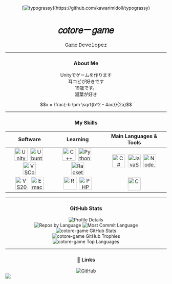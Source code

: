 <div align="center">

[![typograssy](https://typograssy.deno.dev/api?text=Unity%20%E3%81%95%E3%81%84%E3%81%93%E3%81%86!!!)](https://github.com/kawarimidoll/typograssy)

<h1>
  𝑐𝑜𝑡𝑜𝑟𝑒－𝑔𝑎𝑚𝑒
</h1>
<p>
  <strong>𝙶𝚊𝚖𝚎 𝙳𝚎𝚟𝚎𝚕𝚘𝚙𝚎𝚛</strong>
</p>

---

### About Me

Unityでゲームを作ります <br>
耳コピが好きです <br>
19歳です。 <br>
湯葉が好き <br>
```math
x = \frac{-b \pm \sqrt{b^2 - 4ac}}{2a}
```

---

### My Skills

<table align="center" cellpadding="12">
  <thead>
    <tr>
      <th>Software</th>
      <th>Learning</th>
      <th>Main Languages &amp; Tools</th>
    </tr>
  </thead>
  <tbody>
    <tr>
      <td align="center">
        <img src="https://cdn.jsdelivr.net/gh/devicons/devicon/icons/unity/unity-original.svg" alt="Unity" width="40" />&nbsp;
        <img src="https://cdn.jsdelivr.net/gh/devicons/devicon/icons/ubuntu/ubuntu-original.svg" alt="Ubuntu" width="40" />&nbsp;
        <img src="https://cdn.jsdelivr.net/gh/devicons/devicon/icons/vscode/vscode-original.svg" alt="VSCode" width="40" />
      </td>
      <td align="center">
        <img src="https://cdn.jsdelivr.net/gh/devicons/devicon/icons/cplusplus/cplusplus-original.svg" alt="C++" width="40" />&nbsp;
        <img src="https://cdn.jsdelivr.net/gh/devicons/devicon/icons/python/python-original.svg" alt="Python" width="40" />&nbsp;
        <img src="https://upload.wikimedia.org/wikipedia/commons/c/c1/Racket-logo.svg" alt="Racket" width="40" />
      </td>
      <td align="center">
        <img src="https://cdn.jsdelivr.net/gh/devicons/devicon/icons/csharp/csharp-original.svg" alt="C#" width="40" />&nbsp;
        <img src="https://cdn.jsdelivr.net/gh/devicons/devicon/icons/javascript/javascript-original.svg" alt="JavaScript" width="40" />&nbsp;
        <img src="https://cdn.jsdelivr.net/gh/devicons/devicon/icons/nodejs/nodejs-original.svg" alt="Node.js" width="40" />
      </td>
    </tr>
    <tr>
      <td align="center">
        <img src="https://cdn.jsdelivr.net/gh/devicons/devicon/icons/visualstudio/visualstudio-plain.svg" alt="VS2022" width="40" />&nbsp;
        <img src="https://cdn.jsdelivr.net/gh/devicons/devicon/icons/emacs/emacs-original.svg" alt="Emacs" width="40" />
      </td>
      <td align="center">
        <img src="https://cdn.jsdelivr.net/gh/devicons/devicon/icons/r/r-original.svg" alt="R" width="40" />&nbsp;
        <img src="https://cdn.jsdelivr.net/gh/devicons/devicon/icons/php/php-original.svg" alt="PHP" width="40" />
      </td>
      <td align="center">
        <img src="https://cdn.jsdelivr.net/gh/devicons/devicon/icons/c/c-original.svg" alt="C" width="40" />
      </td>
    </tr>
  </tbody>
</table>

---

### GitHub Stats

<div align="center">
  <img
    src="https://github-profile-summary-cards.vercel.app/api/cards/profile-details?username=cotore-game&theme=react"
    alt="Profile Details"
  /><br>
  <img
    src="https://github-profile-summary-cards.vercel.app/api/cards/repos-per-language?username=cotore-game&theme=react"
    alt="Repos by Language"
  />
  <img
    src="https://github-profile-summary-cards.vercel.app/api/cards/most-commit-language?username=cotore-game&theme=react"
    alt="Most Commit Language"
  /><br>
  <img
    src="https://github-readme-stats.vercel.app/api?username=cotore-game&show_icons=true&count_private=true&hide_border=true&theme=react"
    alt="cotore-game GitHub Stats"
  /><br>
  <img
    src="https://github-profile-trophy.vercel.app/?username=cotore-game&theme=react&no-frame=true&row=1&column=7"
    alt="cotore-game GitHub Trophies"
  /><br>
  <img
    src="https://github-readme-stats.vercel.app/api/top-langs/?username=cotore-game&layout=compact&theme=dark"
    alt="cotore-game Top Languages"
  />
</div>

---

### 🔗 Links

<div align="center">
  <a href="https://github.com/cotore-game" target="_blank" style="margin:0 0.5em;">
    <img src="https://img.shields.io/badge/GitHub-%2324292e.svg?style=for-the-badge&logo=github&logoColor=white" alt="GitHub" />
  </a>
</div>

</div>

<img src="https://komarev.com/ghpvc/?username=nekogakure&&style=flat-square" align="center" />
